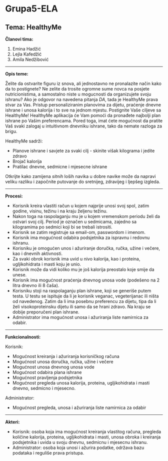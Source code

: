 # Grupa5-ELA
## Tema: HealthyMe

**Članovi tima:**
1. Emina Hadžić
2. Lejla Kafedžić
3. Amila Nedžibović

---
**Opis teme:**

Želite da ostvarite figuru iz snova, ali jednostavno ne pronalazite način kako da to postignete? Ne zelite da trosite ogromne sume novca na posjete nutricionistima, a samostalno niste u mogucnosti da organizujete svoju ishranu? Ako je odgovor na navedena pitanja _DA_, tada je HealthyMe prava stvar za Vas. Pristup personaliziranim planovima za dijetu, praćenje dnevne ishrane i unosa kalorija i to sve na jednom mjestu. Postignite Vaše ciljeve sa HealthyMe!
HealthyMe aplikacija će Vam pomoći da pronađete najbolji plan ishrane po Vašim preferencama. Pored toga, imat ćete mogućnost da pratite Vaš svaki zalogaj u intuitivnom dnevniku ishrane, tako da nemate razloga za brigu. 

HealthyMe sadrži:
* Planove ishrane i savjete za svaki cilj - skinite višak kilograma i jedite zdravo
* Brojač kalorija
* Pratilac dnevne, sedmicne i mjesecne ishrane 

Otkrijte kako zamijena _sitnih_ loših navika u dobre navike može da napravi veliku razliku i započnite putovanje do sretnijeg, zdravijeg i ljepšeg izgleda.   

---

**Procesi:**

* Korisnik kreira vlastiti račun u kojem najprije unosi svoj spol, zatim godine, visinu, težinu i na kraju željenu težinu. 
* Nakon toga na raspolaganju mu je u kojem vremenskom periodu želi da ostvari svoj cilj. Period je označen u sedmicama, zajedno sa kilogramima po sedmici koji bi se trebali istrositi.  
* Korisnik se zatim registruje sa email-om, passwordom i imenom.
* Korisnik ima mogućnost odabira podsjetnika za ispravnu i redovnu ishranu.
* Korisniku je omogućen unos i ažuriranje doručka, ručka, užine i večere, kao i dnevnih aktivnosti.
* Za svaki obrok korisnik ima uvid u nivo kalorija, kao i proteina, ugljikohidrata i masti koju je unio.
* Korisnik može da vidi koliko mu je još kalorija preostalo koje smije da unese. 
* Korisnik ima mogućnost praćenja dnevnog unosa vode (podešeno na 2 litra dnevno ili 8 čaša). 
* Korisniku stoji na raspolaganju plan ishrane, koji se generiše putem testa. U testu se ispituje da li je korisnik veganac, vegeterijanac ili ništa od navedenog. Zatim da li ima posebnu preferencu za dijetu, tipa da li želi visokoproteinsku dijetu ili samo da se hrani zdravo. Na kraju se dobije preporučeni plan ishrane.   
* Administrator ima mogućnost unosa i ažuriranja liste namirnica za odabir. 

---

**Funkcionalnosti:**

Korisnik: 
* Mogućnost kreiranja i ažuriranja korisničkog računa
* Mogućnost unosa doručka, ručka, užine i večere
* Mogućnost unosa dnevnog unosa vode
* Mogućnost odabira plana ishrane
* Mogućnost pravljenja podsjetnika
* Mogućnost pregleda unosa kalorija, proteina, ugljikohidrata i masti dnevno, sedmicno i mjesecno.

Administrator:
* Mogućnost pregleda, unosa i ažuriranja liste namirnica za odabir

---

**Akteri:**
* Korisnik: osoba koja ima mogućnost kreiranja vlastitog računa, pregleda količine kalorija, proteina, ugljikohidrata i masti, unosa obroka i kreiranja podsjetnika i uvida u svoju dnevnu, sedmicnu i mjesecnu ishranu.
* Administrator: osoba koja unosi i ažurira podatke, održava bazu podataka i reguliše prava pristupa.
